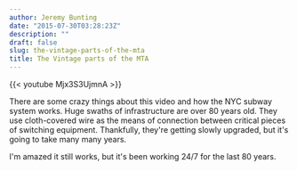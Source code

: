 ```yaml
---
author: Jeremy Bunting
date: "2015-07-30T03:28:23Z"
description: ""
draft: false
slug: the-vintage-parts-of-the-mta
title: The Vintage parts of the MTA
---
```



{{< youtube Mjx3S3UjmnA >}}

There are some crazy things about this video and how the NYC subway system works. Huge swaths of infrastructure are over 80 years old. They use cloth-covered wire as the means of connection between critical pieces of switching equipment. Thankfully, they're getting slowly upgraded, but it's going to take many many years.

I'm amazed it still works, but it's been working 24/7 for the last 80 years.


